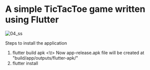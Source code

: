 # A simple TicTacToe game written using Flutter

![04_ss](https://github.com/vyshnvv/PRODIGY_AD_04/assets/77848377/10ef0381-78a7-4e73-937f-d116ff934d1e)

Steps to install the application
1. flutter build apk <\t>
   Now app-release.apk file will be  created at "build/app/outputs/flutter-apk/"
2. flutter install
   
